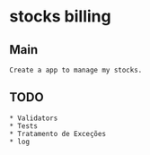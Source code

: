 # stocks billing
## Main
    Create a app to manage my stocks.

## TODO
    * Validators
    * Tests
    * Tratamento de Exceções
    * log
